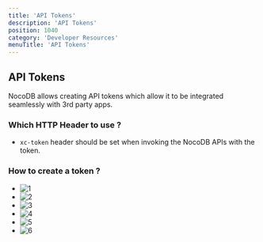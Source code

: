 ```yaml
---
title: 'API Tokens'
description: 'API Tokens'
position: 1040
category: 'Developer Resources'
menuTitle: 'API Tokens'
---
```



## API Tokens
NocoDB allows creating API tokens which allow it to be integrated seamlessly with 3rd party apps. 

### Which HTTP Header to use ?
- ```xc-token``` header should be set when invoking the NocoDB APIs with the token.

### How to create a token ?

- ![1](https://user-images.githubusercontent.com/5435402/133734223-49bb1567-6cd2-43e5-bdda-aaccda741070.png)
- ![2](https://user-images.githubusercontent.com/5435402/133734234-5ca542b1-5843-46f7-b97b-9e686c6bf7ac.png)
- ![3](https://user-images.githubusercontent.com/5435402/133734238-33d5bdd0-5c97-4dbe-8e49-744193c3ac20.png)
- ![4](https://user-images.githubusercontent.com/5435402/133734239-7b530235-3352-497b-b23c-3a701290a569.png)
- ![5](https://user-images.githubusercontent.com/5435402/133734241-0f25bbd0-ab92-430a-9987-cc745d5b1b47.png)
- ![6](https://user-images.githubusercontent.com/5435402/133734243-6dc8527e-573d-45e2-8cd8-13a8beea0dfa.png)


